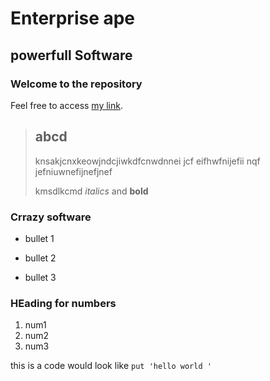 Enterprise ape
==============

powerfull Software
------------------


### Welcome to the repository

Feel free to access [my link](http://google.com).

> ## abcd
>
> knsakjcnxkeowjndcjiwkdfcnwdnnei       jcf  eifhwfnijefii      nqf jefniuwnefijnefjnef
>
> kmsdlkcmd *italics* and **bold**

### Crrazy software
* bullet 1
+ bullet 2
- bullet 3

### HEading for numbers
1. num1
2. num2
3. num3

this is a code would look like
`put 'hello world '`

